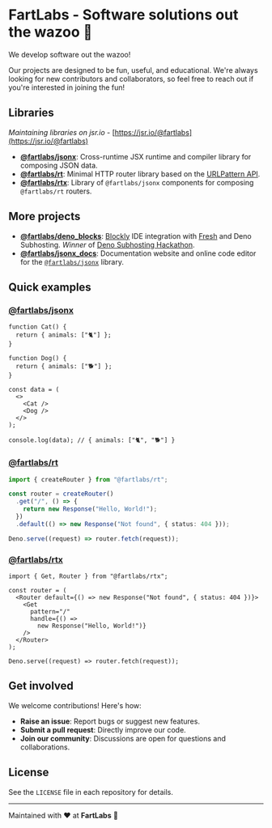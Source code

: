 # FartLabs - Software solutions out the wazoo 🧪

We develop software out the wazoo!

Our projects are designed to be fun, useful, and educational. We're always
looking for new contributors and collaborators, so feel free to reach out if
you're interested in joining the fun!

## Libraries

_Maintaining libraries on jsr.io_ -
[https://jsr.io/@fartlabs](https://jsr.io/@fartlabs)

- [**@fartlabs/jsonx**](https://github.com/FartLabs/jsonx): Cross-runtime JSX
  runtime and compiler library for composing JSON data.
- [**@fartlabs/rt**](https://github.com/FartLabs/rt): Minimal HTTP router
  library based on the
  [URLPattern API](https://developer.mozilla.org/en-US/docs/Web/API/URL_Pattern_API).
- [**@fartlabs/rtx**](https://github.com/FartLabs/rtx): Library of
  `@fartlabs/jsonx` components for composing `@fartlabs/rt` routers.

## More projects

- [**@fartlabs/deno_blocks**](https://github.com/FartLabs/deno_blocks):
  [Blockly](https://github.com/google/blockly) IDE integration with
  [Fresh](https://github.com/denoland/fresh) and Deno Subhosting. _Winner_ of
  [Deno Subhosting Hackathon](https://deno.com/blog/subhosting-hackathon).
- [**@fartlabs/jsonx_docs**](https://github.com/FartLabs/jsonx_docs):
  Documentation website and online code editor for the
  [`@fartlabs/jsonx`](https://github.com/FartLabs/jsonx) library.

## Quick examples

### [@fartlabs/jsonx](https://github.com/FartLabs/jsonx)

```tsx
function Cat() {
  return { animals: ["🐈"] };
}

function Dog() {
  return { animals: ["🐕"] };
}

const data = (
  <>
    <Cat />
    <Dog />
  </>
);

console.log(data); // { animals: ["🐈", "🐕"] }
```

### [@fartlabs/rt](https://gihub.com/FartLabs/rt)

```ts
import { createRouter } from "@fartlabs/rt";

const router = createRouter()
  .get("/", () => {
    return new Response("Hello, World!");
  })
  .default(() => new Response("Not found", { status: 404 }));

Deno.serve((request) => router.fetch(request));
```

### [@fartlabs/rtx](https://gihub.com/FartLabs/rtx)

```tsx
import { Get, Router } from "@fartlabs/rtx";

const router = (
  <Router default={() => new Response("Not found", { status: 404 })}>
    <Get
      pattern="/"
      handle={() =>
        new Response("Hello, World!")}
    />
  </Router>
);

Deno.serve((request) => router.fetch(request));
```

## Get involved

We welcome contributions! Here's how:

- **Raise an issue**: Report bugs or suggest new features.
- **Submit a pull request**: Directly improve our code.
- **Join our community**: Discussions are open for questions and collaborations.

## License

See the `LICENSE` file in each repository for details.

---

Maintained with ❤️ at **FartLabs** 🧪
